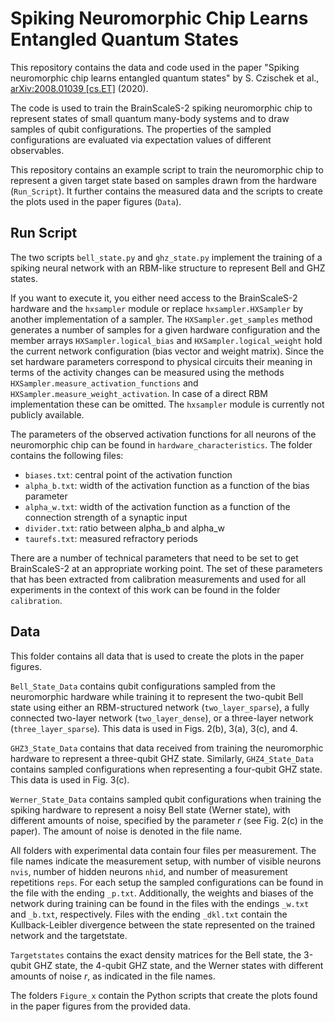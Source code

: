 # Spiking Neuromorphic Chip Learns Entangled Quantum States

This repository contains the data and code used in the paper "Spiking neuromorphic chip learns entangled quantum states" by S. Czischek et al., [arXiv:2008.01039 [cs.ET]](https://arxiv.org/abs/2008.01039) (2020). 

The code is used to train the BrainScaleS-2 spiking neuromorphic chip to represent states of small quantum many-body systems and to draw samples of qubit configurations. The properties of the sampled configurations are evaluated via expectation values of different observables.

This repository contains an example script to train the neuromorphic chip to represent a given target state based on samples drawn from the hardware (`Run_Script`). It further contains the measured data and the scripts to create the plots used in the paper figures (`Data`).

## Run Script

The two scripts `bell_state.py` and `ghz_state.py` implement the training of a spiking neural network with an RBM-like structure to represent Bell and GHZ states.

If you want to execute it, you either need access to the BrainScaleS-2 hardware and the `hxsampler` module or replace `hxsampler.HXSampler` by another implementation of a sampler. The `HXSampler.get_samples` method generates a number of samples for a given hardware configuration and the member arrays `HXSampler.logical_bias` and `HXSampler.logical_weight` hold the current network configuration (bias vector and weight matrix). Since the set hardware parameters correspond to physical circuits their meaning in terms of the activity changes can be measured using the methods `HXSampler.measure_activation_functions` and `HXSampler.measure_weight_activation`. In case of a direct RBM implementation these can be omitted. The `hxsampler` module is currently not publicly available.

The parameters of the observed activation functions for all neurons of the neuromorphic chip can be found in `hardware_characteristics`. The folder contains the following files:
- `biases.txt`: central point of the activation function
- `alpha_b.txt`: width of the activation function as a function of the bias parameter
- `alpha_w.txt`: width of the activation function as a function of the connection strength of a synaptic input
- `divider.txt`: ratio between alpha_b and alpha_w
- `taurefs.txt`: measured refractory periods

There are a number of technical parameters that need to be set to get BrainScaleS-2 at an appropriate working point. The set of these parameters that has been extracted from calibration measurements and used for all experiments in the context of this work can be found in the folder `calibration`.

## Data
This folder contains all data that is used to create the plots in the paper figures. 

`Bell_State_Data` contains qubit configurations sampled from the neuromorphic hardware while training it to represent the two-qubit Bell state using either an RBM-structured network (`two_layer_sparse`), a fully connected two-layer network (`two_layer_dense`), or a three-layer network (`three_layer_sparse`). This data is used in Figs. 2(b), 3(a), 3(c), and 4.

`GHZ3_State_Data` contains that data received from training the neuromorphic hardware to represent a three-qubit GHZ state. Similarly, `GHZ4_State_Data` contains sampled configurations when representing a four-qubit GHZ state. This data is used in Fig. 3(c).

`Werner_State_Data` contains sampled qubit configurations when training the spiking hardware to represent a noisy Bell state (Werner state), with different amounts of noise, specified by the parameter *r* (see Fig. 2(c) in the paper). The amount of noise is denoted in the file name.

All folders with experimental data contain four files per measurement. The file names indicate the measurement setup, with number of visible neurons `nvis`, number of hidden neurons `nhid`, and number of measurement repetitions `reps`. For each setup the sampled configurations can be found in the file with the ending `_p.txt`. Additionally, the weights and biases of the network during training can be found in the files with the endings `_w.txt` and `_b.txt`, respectively. Files with the ending `_dkl.txt` contain the Kullback-Leibler divergence between the state represented on the trained network and the targetstate.

`Targetstates` contains the exact density matrices for the Bell state, the 3-qubit GHZ state, the 4-qubit GHZ state, and the Werner states with different amounts of noise *r*, as indicated in the file names.

The folders `Figure_x` contain the Python scripts that create the plots found in the paper figures from the provided data. 
